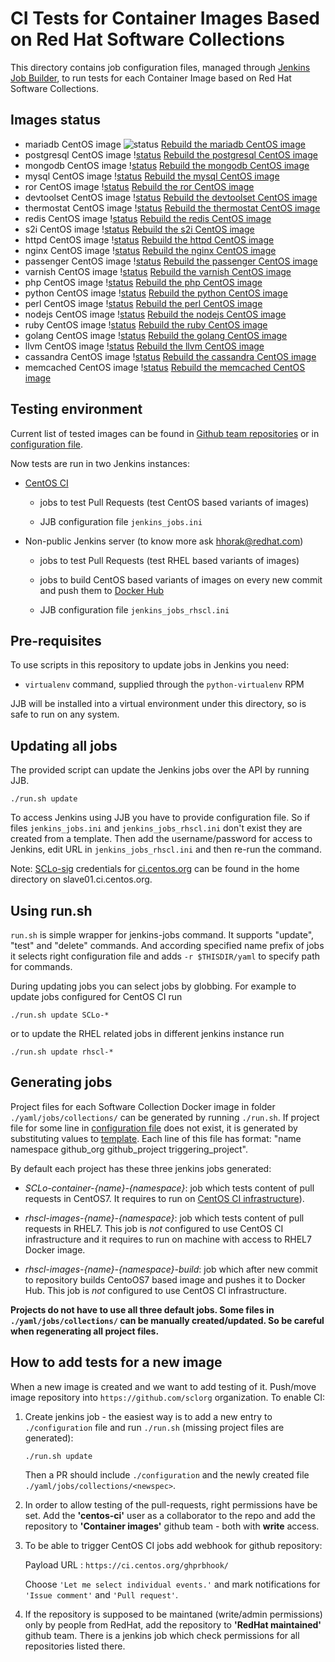 # CI Tests for Container Images Based on Red Hat Software Collections

This directory contains job configuration files, managed through [Jenkins Job
Builder](http://ci.openstack.org/jenkins-job-builder/), to run tests for each
Container Image based on Red Hat Software Collections.

## Images status

   - mariadb CentOS image ![status](https://coreservices-jenkins.rhev-ci-vms.eng.rdu2.redhat.com/buildStatus/icon?job=rhscl-images-mariadb-rh-build&badge.svg) [Rebuild the mariadb CentOS image](https://coreservices-jenkins.rhev-ci-vms.eng.rdu2.redhat.com/view/RHSCL%20Images%20Upstream/job/rhscl-images-mariadb-rh-build/lastCompletedBuild/rebuild/parameterized)
   - postgresql CentOS image \![status](https://coreservices-jenkins.rhev-ci-vms.eng.rdu2.redhat.com/view/RHSCL%20Images%20Upstream/job/rhscl-images-postgresql-rh-build/badge/icon) [Rebuild the postgresql CentOS image](https://coreservices-jenkins.rhev-ci-vms.eng.rdu2.redhat.com/view/RHSCL%20Images%20Upstream/job/rhscl-images-postgresql-rh-build/lastCompletedBuild/rebuild/parameterized)
   - mongodb CentOS image \![status](https://coreservices-jenkins.rhev-ci-vms.eng.rdu2.redhat.com/view/RHSCL%20Images%20Upstream/job/rhscl-images-mongodb-rh-build/badge/icon) [Rebuild the mongodb CentOS image](https://coreservices-jenkins.rhev-ci-vms.eng.rdu2.redhat.com/view/RHSCL%20Images%20Upstream/job/rhscl-images-mongodb-rh-build/lastCompletedBuild/rebuild/parameterized)
   - mysql CentOS image \![status](https://coreservices-jenkins.rhev-ci-vms.eng.rdu2.redhat.com/view/RHSCL%20Images%20Upstream/job/rhscl-images-mysql-rh-build/badge/icon) [Rebuild the mysql CentOS image](https://coreservices-jenkins.rhev-ci-vms.eng.rdu2.redhat.com/view/RHSCL%20Images%20Upstream/job/rhscl-images-mysql-rh-build/lastCompletedBuild/rebuild/parameterized)
   - ror CentOS image \![status](https://coreservices-jenkins.rhev-ci-vms.eng.rdu2.redhat.com/view/RHSCL%20Images%20Upstream/job/rhscl-images-ror-rh-build/badge/icon) [Rebuild the ror CentOS image](https://coreservices-jenkins.rhev-ci-vms.eng.rdu2.redhat.com/view/RHSCL%20Images%20Upstream/job/rhscl-images-ror-rh-build/lastCompletedBuild/rebuild/parameterized)
   - devtoolset CentOS image \![status](https://coreservices-jenkins.rhev-ci-vms.eng.rdu2.redhat.com/view/RHSCL%20Images%20Upstream/job/rhscl-images-devtoolset-rh-build/badge/icon) [Rebuild the devtoolset CentOS image](https://coreservices-jenkins.rhev-ci-vms.eng.rdu2.redhat.com/view/RHSCL%20Images%20Upstream/job/rhscl-images-devtoolset-rh-build/lastCompletedBuild/rebuild/parameterized)
   - thermostat CentOS image \![status](https://coreservices-jenkins.rhev-ci-vms.eng.rdu2.redhat.com/view/RHSCL%20Images%20Upstream/job/rhscl-images-thermostat-rh-build/badge/icon) [Rebuild the thermostat CentOS image](https://coreservices-jenkins.rhev-ci-vms.eng.rdu2.redhat.com/view/RHSCL%20Images%20Upstream/job/rhscl-images-thermostat-rh-build/lastCompletedBuild/rebuild/parameterized)
   - redis CentOS image \![status](https://coreservices-jenkins.rhev-ci-vms.eng.rdu2.redhat.com/view/RHSCL%20Images%20Upstream/job/rhscl-images-redis-rh-build/badge/icon) [Rebuild the redis CentOS image](https://coreservices-jenkins.rhev-ci-vms.eng.rdu2.redhat.com/view/RHSCL%20Images%20Upstream/job/rhscl-images-redis-rh-build/lastCompletedBuild/rebuild/parameterized)
   - s2i CentOS image \![status](https://coreservices-jenkins.rhev-ci-vms.eng.rdu2.redhat.com/view/RHSCL%20Images%20Upstream/job/rhscl-images-s2i-rh-build/badge/icon) [Rebuild the s2i CentOS image](https://coreservices-jenkins.rhev-ci-vms.eng.rdu2.redhat.com/view/RHSCL%20Images%20Upstream/job/rhscl-images-s2i-rh-build/lastCompletedBuild/rebuild/parameterized)
   - httpd CentOS image \![status](https://coreservices-jenkins.rhev-ci-vms.eng.rdu2.redhat.com/view/RHSCL%20Images%20Upstream/job/rhscl-images-httpd-rh-build/badge/icon) [Rebuild the httpd CentOS image](https://coreservices-jenkins.rhev-ci-vms.eng.rdu2.redhat.com/view/RHSCL%20Images%20Upstream/job/rhscl-images-httpd-rh-build/lastCompletedBuild/rebuild/parameterized)
   - nginx CentOS image \![status](https://coreservices-jenkins.rhev-ci-vms.eng.rdu2.redhat.com/view/RHSCL%20Images%20Upstream/job/rhscl-images-nginx-rh-build/badge/icon) [Rebuild the nginx CentOS image](https://coreservices-jenkins.rhev-ci-vms.eng.rdu2.redhat.com/view/RHSCL%20Images%20Upstream/job/rhscl-images-nginx-rh-build/lastCompletedBuild/rebuild/parameterized)
   - passenger CentOS image \![status](https://coreservices-jenkins.rhev-ci-vms.eng.rdu2.redhat.com/view/RHSCL%20Images%20Upstream/job/rhscl-images-passenger-rh-build/badge/icon) [Rebuild the passenger CentOS image](https://coreservices-jenkins.rhev-ci-vms.eng.rdu2.redhat.com/view/RHSCL%20Images%20Upstream/job/rhscl-images-passenger-rh-build/lastCompletedBuild/rebuild/parameterized)
   - varnish CentOS image \![status](https://coreservices-jenkins.rhev-ci-vms.eng.rdu2.redhat.com/view/RHSCL%20Images%20Upstream/job/rhscl-images-varnish-rh-build/badge/icon) [Rebuild the varnish CentOS image](https://coreservices-jenkins.rhev-ci-vms.eng.rdu2.redhat.com/view/RHSCL%20Images%20Upstream/job/rhscl-images-varnish-rh-build/lastCompletedBuild/rebuild/parameterized)
   - php CentOS image \![status](https://coreservices-jenkins.rhev-ci-vms.eng.rdu2.redhat.com/view/RHSCL%20Images%20Upstream/job/rhscl-images-php-rh-build/badge/icon) [Rebuild the php CentOS image](https://coreservices-jenkins.rhev-ci-vms.eng.rdu2.redhat.com/view/RHSCL%20Images%20Upstream/job/rhscl-images-php-rh-build/lastCompletedBuild/rebuild/parameterized)
   - python CentOS image \![status](https://coreservices-jenkins.rhev-ci-vms.eng.rdu2.redhat.com/view/RHSCL%20Images%20Upstream/job/rhscl-images-python-rh-build/badge/icon) [Rebuild the python CentOS image](https://coreservices-jenkins.rhev-ci-vms.eng.rdu2.redhat.com/view/RHSCL%20Images%20Upstream/job/rhscl-images-python-rh-build/lastCompletedBuild/rebuild/parameterized)
   - perl CentOS image \![status](https://coreservices-jenkins.rhev-ci-vms.eng.rdu2.redhat.com/view/RHSCL%20Images%20Upstream/job/rhscl-images-perl-rh-build/badge/icon) [Rebuild the perl CentOS image](https://coreservices-jenkins.rhev-ci-vms.eng.rdu2.redhat.com/view/RHSCL%20Images%20Upstream/job/rhscl-images-perl-rh-build/lastCompletedBuild/rebuild/parameterized)
   - nodejs CentOS image \![status](https://coreservices-jenkins.rhev-ci-vms.eng.rdu2.redhat.com/view/RHSCL%20Images%20Upstream/job/rhscl-images-nodejs-rh-build/badge/icon) [Rebuild the nodejs CentOS image](https://coreservices-jenkins.rhev-ci-vms.eng.rdu2.redhat.com/view/RHSCL%20Images%20Upstream/job/rhscl-images-nodejs-rh-build/lastCompletedBuild/rebuild/parameterized)
   - ruby CentOS image \![status](https://coreservices-jenkins.rhev-ci-vms.eng.rdu2.redhat.com/view/RHSCL%20Images%20Upstream/job/rhscl-images-ruby-rh-build/badge/icon) [Rebuild the ruby CentOS image](https://coreservices-jenkins.rhev-ci-vms.eng.rdu2.redhat.com/view/RHSCL%20Images%20Upstream/job/rhscl-images-ruby-rh-build/lastCompletedBuild/rebuild/parameterized)
   - golang CentOS image \![status](https://coreservices-jenkins.rhev-ci-vms.eng.rdu2.redhat.com/view/RHSCL%20Images%20Upstream/job/rhscl-images-golang-rh-build/badge/icon) [Rebuild the golang CentOS image](https://coreservices-jenkins.rhev-ci-vms.eng.rdu2.redhat.com/view/RHSCL%20Images%20Upstream/job/rhscl-images-golang-rh-build/lastCompletedBuild/rebuild/parameterized)
   - llvm CentOS image \![status](https://coreservices-jenkins.rhev-ci-vms.eng.rdu2.redhat.com/view/RHSCL%20Images%20Upstream/job/rhscl-images-llvm-rh-build/badge/icon) [Rebuild the llvm CentOS image](https://coreservices-jenkins.rhev-ci-vms.eng.rdu2.redhat.com/view/RHSCL%20Images%20Upstream/job/rhscl-images-llvm-rh-build/lastCompletedBuild/rebuild/parameterized)
   - cassandra CentOS image \![status](https://coreservices-jenkins.rhev-ci-vms.eng.rdu2.redhat.com/view/RHSCL%20Images%20Upstream/job/rhscl-images-cassandra-rh-build/badge/icon) [Rebuild the cassandra CentOS image](https://coreservices-jenkins.rhev-ci-vms.eng.rdu2.redhat.com/view/RHSCL%20Images%20Upstream/job/rhscl-images-cassandra-rh-build/lastCompletedBuild/rebuild/parameterized)
   - memcached CentOS image \![status](https://coreservices-jenkins.rhev-ci-vms.eng.rdu2.redhat.com/view/RHSCL%20Images%20Upstream/job/rhscl-images-memcached-rh-build/badge/icon) [Rebuild the memcached CentOS image](https://coreservices-jenkins.rhev-ci-vms.eng.rdu2.redhat.com/view/RHSCL%20Images%20Upstream/job/rhscl-images-memcached-rh-build/lastCompletedBuild/rebuild/parameterized)

## Testing environment

Current list of tested images can be found in [Github team
repositories](https://github.com/orgs/sclorg/teams/container-images/repositories)
or in [configuration file](./configuration).

Now tests are run in two Jenkins instances:
* [CentOS CI](https://ci.centos.org/view/SCLo-images/)

  - jobs to test Pull Requests (test CentOS based variants of images)

  - JJB configuration file `jenkins_jobs.ini`

* Non-public Jenkins server (to know more ask hhorak@redhat.com)
  - jobs to test Pull Requests (test RHEL based variants of images)

  - jobs to build CentOS based variants of images on every new commit and
  push them to [Docker Hub](https://hub.docker.com/u/centos/)

  - JJB configuration file `jenkins_jobs_rhscl.ini`

## Pre-requisites

To use scripts in this repository to update jobs in Jenkins you need:

* `virtualenv` command, supplied through the `python-virtualenv` RPM

JJB will be installed into a virtual environment under this directory, so is
safe to run on any system.

## Updating all jobs

The provided script can update the Jenkins jobs over the API by running JJB.

    ./run.sh update

To access Jenkins using JJB you have to provide configuration file. So if
files `jenkins_jobs.ini` and `jenkins_jobs_rhscl.ini` don't exist they are
created from a template. Then add the username/password for access to Jenkins, edit
URL in `jenkins_jobs_rhscl.ini` and then re-run the command.

Note: [SCLo-sig](https://wiki.centos.org/SpecialInterestGroup/SCLo)
credentials for [ci.centos.org](ci.centos.org) can be found in the home
directory on slave01.ci.centos.org.

## Using run.sh

`run.sh` is simple wrapper for jenkins-jobs command. It supports "update",
"test" and "delete" commands. And according specified name prefix of jobs it
selects right configuration file and adds `-r $THISDIR/yaml` to specify path
for commands.

During updating jobs you can select jobs by globbing. For example to update
jobs configured for CentOS CI run

    ./run.sh update SCLo-*

or to update the RHEL related jobs in different jenkins instance run

    ./run.sh update rhscl-*

## Generating jobs

Project files for each Software Collection Docker image in folder
`./yaml/jobs/collections/` can be generated by running `./run.sh`. If project
file for some line in [configuration
file](https://github.com/sclorg/rhscl-container-ci/blob/master/configuration)
does not exist, it is generated by substituting values to
[template](https://github.com/sclorg/rhscl-container-ci/blob/master/yaml/jobs/collections/template).
Each line of this file has format: "name namespace github_org github_project
triggering_project".

By default each project has these three jenkins jobs generated:

* *SCLo-container-{name}-{namespace}*: job which tests content of pull
requests in CentOS7. It requires to run on [CentOS CI
infrastructure](https://ci.centos.org)).

* *rhscl-images-{name}-{namespace}*: job which tests content of pull requests
in RHEL7. This job is *not* configured to use CentOS CI infrastructure and it
requires to run on machine with access to RHEL7 Docker image.

* *rhscl-images-{name}-{namespace}-build*: job which after new commit to
repository builds CentoOS7 based image and pushes it to Docker Hub. This job
is *not* configured to use CentOS CI infrastructure.

**Projects do not have to use all three default jobs. Some files in
`./yaml/jobs/collections/` can be manually created/updated. So be careful when
regenerating all project files.**

## How to add tests for a new image

When a new image is created and we want to add testing of it. Push/move image repository into `https://github.com/sclorg` organization. To enable CI:

1. Create jenkins job - the easiest way is to add a new entry to `./configuration` 
file and run `./run.sh` (missing project files are generated):

    `./run.sh update`

    Then a PR should include `./configuration` and the newly created file
    `./yaml/jobs/collections/<newspec>`.

2. In order to allow testing of the pull-requests, right permissions have be set. Add the **'centos-ci'** user as a collaborator to the repo and add the repository to **'Container images'** github team - both with **write** access.

3. To be able to trigger CentOS CI jobs add webhook for github repository:

    Payload URL : `https://ci.centos.org/ghprbhook/`

    Choose `'Let me select individual events.'` and mark notifications for
    `'Issue comment'` and `'Pull request'`.

4. If the repository is supposed to be maintaned (write/admin permissions) only by people from RedHat, add the repository to **'RedHat maintained'** github team. There is a jenkins job which check permissions for all repositories listed there.
